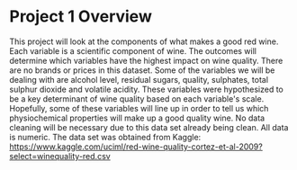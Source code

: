 # Project 1 Overview

This project will look at the components of what makes a good red wine. Each variable is a scientific component of wine. The outcomes will determine which variables have the highest impact on wine quality. There are no brands or prices in this dataset. Some of the variables we will be dealing with are alcohol level, residual sugars, quality, sulphates, total sulphur dioxide and volatile acidity. These variables were hypothesized to be a key determinant of wine quality based on each variable's scale. Hopefully, some of these variables will line up in order to tell us which physiochemical properties will make up a good quality wine. No data cleaning will be necessary due to this data set already being clean. All data is numeric. The data set was obtained from Kaggle: 
https://www.kaggle.com/uciml/red-wine-quality-cortez-et-al-2009?select=winequality-red.csv
